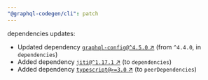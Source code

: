 ```yaml
---
"@graphql-codegen/cli": patch
---
```

dependencies updates:
  - Updated dependency [`graphql-config@^4.5.0` ↗︎](https://www.npmjs.com/package/graphql-config/v/4.5.0) (from `^4.4.0`, in `dependencies`)
  - Added dependency [`jiti@^1.17.1` ↗︎](https://www.npmjs.com/package/jiti/v/1.17.1) (to `dependencies`)
  - Added dependency [`typescript@>=3.0` ↗︎](https://www.npmjs.com/package/typescript/v/3.0.0) (to `peerDependencies`)
